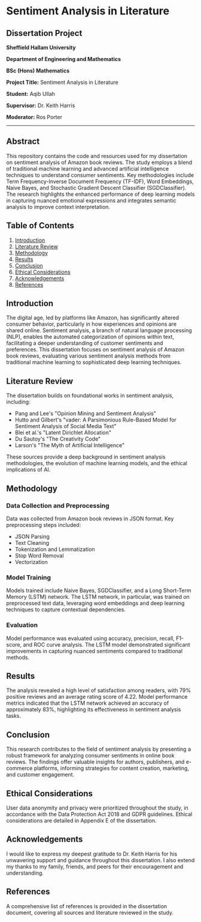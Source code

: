 # Sentiment Analysis in Literature

## Dissertation Project

**Sheffield Hallam University**

**Department of Engineering and Mathematics**

**BSc (Hons) Mathematics**

**Project Title:** Sentiment Analysis in Literature

**Student:** Aqib Ullah

**Supervisor:** Dr. Keith Harris

**Moderator:** Ros Porter

---

## Abstract

This repository contains the code and resources used for my dissertation on sentiment analysis of Amazon book reviews. The study employs a blend of traditional machine learning and advanced artificial intelligence techniques to understand consumer sentiments. Key methodologies include Term Frequency-Inverse Document Frequency (TF-IDF), Word Embeddings, Naive Bayes, and Stochastic Gradient Descent Classifier (SGDClassifier). The research highlights the enhanced performance of deep learning models in capturing nuanced emotional expressions and integrates semantic analysis to improve context interpretation.

## Table of Contents

1. [Introduction](#introduction)
2. [Literature Review](#literature-review)
3. [Methodology](#methodology)
4. [Results](#results)
5. [Conclusion](#conclusion)
6. [Ethical Considerations](#ethical-considerations)
7. [Acknowledgements](#acknowledgements)
8. [References](#references)

## Introduction

The digital age, led by platforms like Amazon, has significantly altered consumer behavior, particularly in how experiences and opinions are shared online. Sentiment analysis, a branch of natural language processing (NLP), enables the automated categorization of opinions within text, facilitating a deeper understanding of customer sentiments and preferences. This dissertation focuses on sentiment analysis of Amazon book reviews, evaluating various sentiment analysis methods from traditional machine learning to sophisticated deep learning techniques.

## Literature Review

The dissertation builds on foundational works in sentiment analysis, including:
- Pang and Lee's "Opinion Mining and Sentiment Analysis"
- Hutto and Gilbert's "vader: A Parsimonious Rule-Based Model for Sentiment Analysis of Social Media Text"
- Blei et al.'s "Latent Dirichlet Allocation"
- Du Sautoy's "The Creativity Code"
- Larson's "The Myth of Artificial Intelligence"

These sources provide a deep background in sentiment analysis methodologies, the evolution of machine learning models, and the ethical implications of AI.

## Methodology

### Data Collection and Preprocessing

Data was collected from Amazon book reviews in JSON format. Key preprocessing steps included:
- JSON Parsing
- Text Cleaning
- Tokenization and Lemmatization
- Stop Word Removal
- Vectorization

### Model Training

Models trained include Naive Bayes, SGDClassifier, and a Long Short-Term Memory (LSTM) network. The LSTM network, in particular, was trained on preprocessed text data, leveraging word embeddings and deep learning techniques to capture contextual dependencies.

### Evaluation

Model performance was evaluated using accuracy, precision, recall, F1-score, and ROC curve analysis. The LSTM model demonstrated significant improvements in capturing nuanced sentiments compared to traditional methods.

## Results

The analysis revealed a high level of satisfaction among readers, with 79% positive reviews and an average rating score of 4.22. Model performance metrics indicated that the LSTM network achieved an accuracy of approximately 83%, highlighting its effectiveness in sentiment analysis tasks.

## Conclusion

This research contributes to the field of sentiment analysis by presenting a robust framework for analyzing consumer sentiments in online book reviews. The findings offer valuable insights for authors, publishers, and e-commerce platforms, informing strategies for content creation, marketing, and customer engagement.

## Ethical Considerations

User data anonymity and privacy were prioritized throughout the study, in accordance with the Data Protection Act 2018 and GDPR guidelines. Ethical considerations are detailed in Appendix E of the dissertation.

## Acknowledgements

I would like to express my deepest gratitude to Dr. Keith Harris for his unwavering support and guidance throughout this dissertation. I also extend my thanks to my family, friends, and peers for their encouragement and understanding.

## References

A comprehensive list of references is provided in the dissertation document, covering all sources and literature reviewed in the study.
